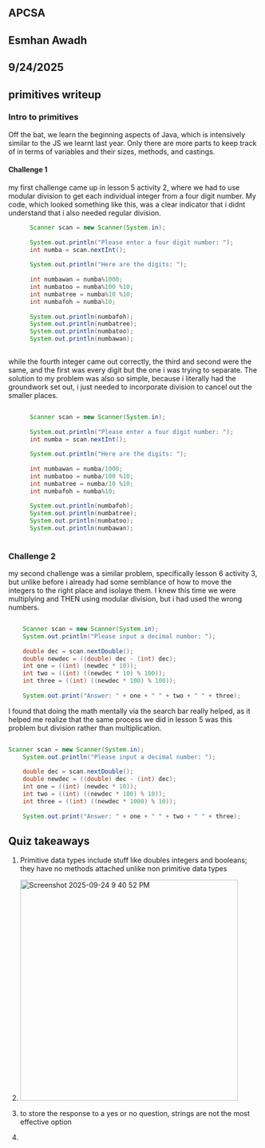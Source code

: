 ## APCSA
## Esmhan Awadh
## 9/24/2025
## primitives writeup 

### Intro to primitives 

Off the bat, we learn the beginning aspects of Java, which is intensively similar to the JS we learnt last year. Only there are more parts to keep track of in terms of variables and their sizes, methods, and castings. 

#### Challenge 1 

my first challenge came up in lesson 5 activity 2, where we had to use modular division to get each individual integer from a four digit number. My code, which looked something like this, was a clear indicator that i didnt understand that i also needed regular division. 

``` java
      Scanner scan = new Scanner(System.in);
      
      System.out.println("Please enter a four digit number: ");
      int numba = scan.nextInt(); 
      
      System.out.println("Here are the digits: ");
      
      int numbawan = numba%1000;
      int numbatoo = numba%100 %10; 
      int numbatree = numba%10 %10;
      int numbafoh = numba%10;
      
      System.out.println(numbafoh);
      System.out.println(numbatree);
      System.out.println(numbatoo);
      System.out.println(numbawan);
      
```

while the fourth integer came out correctly, the third and second were the same, and the first was every digit but the one i was trying to separate. The solution to my problem was also so simple, because i literally had the groundwork set out, i just needed to incorporate division to cancel out the smaller places. 

``` java

      Scanner scan = new Scanner(System.in);
      
      System.out.println("Please enter a four digit number: ");
      int numba = scan.nextInt(); 
      
      System.out.println("Here are the digits: ");
      
      int numbawan = numba/1000;
      int numbatoo = numba/100 %10; 
      int numbatree = numba/10 %10;
      int numbafoh = numba%10;
      
      System.out.println(numbafoh);
      System.out.println(numbatree);
      System.out.println(numbatoo);
      System.out.println(numbawan);
      

```

### Challenge 2

my second challenge was a similar problem, specifically lesson 6 activity 3, but unlike before i already had some semblance of how to move the integers to the right place and isolaye them. I knew this time we were multiplying and THEN using modular division, but i had used the wrong numbers. 

``` java

    Scanner scan = new Scanner(System.in);
    System.out.println("Please input a decimal number: ");
  
    double dec = scan.nextDouble();
    double newdec = ((double) dec - (int) dec);
    int one = ((int) (newdec * 10));
    int two = ((int) ((newdec * 10) % 100));
    int three = ((int) ((newdec * 100) % 100));
    
    System.out.print("Answer: " + one + " " + two + " " + three);

```

I found that doing the math mentally via the search bar really helped, as it helped me realize that the same process we did in lesson 5 was this problem but division rather than multiplication. 

``` java

Scanner scan = new Scanner(System.in);
    System.out.println("Please input a decimal number: ");
  
    double dec = scan.nextDouble();
    double newdec = ((double) dec - (int) dec);
    int one = ((int) (newdec * 10));
    int two = ((int) ((newdec * 100) % 10));
    int three = ((int) ((newdec * 1000) % 10));
    
    System.out.print("Answer: " + one + " " + two + " " + three);

```

## Quiz takeaways 

1. Primitive data types include stuff like doubles integers and booleans; they have no methods attached unlike non primitive data types

2. <img width="436" height="443" alt="Screenshot 2025-09-24 9 40 52 PM" src="https://github.com/user-attachments/assets/33ac9cd9-6f38-4210-9507-5742c10892d6" />

3. to store the response to a yes or no question, strings are not the most effective option 


3. 

